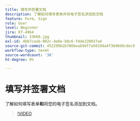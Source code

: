 ```yaml
---
title: 填写并签署文档
description: 了解如何填写表单并将电子签名添加到文档
feature: Form, Sign
role: User
level: Beginner
jira: KT-4964
thumbnail: 33660.jpg
exl-id: 4bb7caab-002c-4e8e-b0c6-fdde220037a4
source-git-commit: 452299b2b786beab9df7a5019da4f3840d9cdec9
workflow-type: tm+mt
source-wordcount: '36'
ht-degree: 0%

---
```


# 填写并签署文档

了解如何填写表单&#x200B;**和**&#x200B;将您的电子签名添加到文档。

>[!VIDEO](https://video.tv.adobe.com/v/33660?quality=12&learn=on&hidetitle=true)
